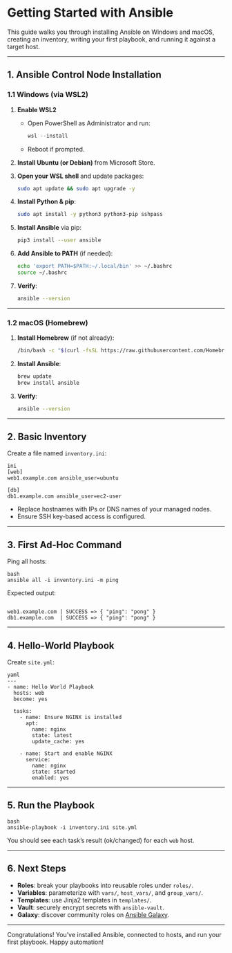 # Getting Started with Ansible

This guide walks you through installing Ansible on Windows and macOS, creating an inventory, writing your first playbook, and running it against a target host.

---

## 1. Ansible Control Node Installation

### 1.1 Windows (via WSL2)

1. **Enable WSL2**  
   - Open PowerShell as Administrator and run:  
     ```powershell
     wsl --install
     ```  
   - Reboot if prompted.

2. **Install Ubuntu (or Debian)** from Microsoft Store.  
3. **Open your WSL shell** and update packages:  
   ```bash
   sudo apt update && sudo apt upgrade -y
   ```

4. **Install Python & pip**:
   ```bash
   sudo apt install -y python3 python3-pip sshpass
   ```

5. **Install Ansible** via pip:
   ```bash
   pip3 install --user ansible
   ```

6. **Add Ansible to PATH** (if needed):
   ```bash
   echo 'export PATH=$PATH:~/.local/bin' >> ~/.bashrc
   source ~/.bashrc
   ```

7. **Verify**:
   ```bash
   ansible --version
   ```

---

### 1.2 macOS (Homebrew)

1. **Install Homebrew** (if not already):
   ```bash
   /bin/bash -c "$(curl -fsSL https://raw.githubusercontent.com/Homebrew/install/HEAD/install.sh)"
   ```

2. **Install Ansible**:
   ```bash
   brew update
   brew install ansible
   ```

3. **Verify**:
   ```bash
   ansible --version
   ```

---

## 2. Basic Inventory

Create a file named `inventory.ini`:
```
ini
[web]
web1.example.com ansible_user=ubuntu

[db]
db1.example.com ansible_user=ec2-user
```
- Replace hostnames with IPs or DNS names of your managed nodes.
- Ensure SSH key-based access is configured.

---

## 3. First Ad-Hoc Command

Ping all hosts:
```
bash
ansible all -i inventory.ini -m ping
```
Expected output:
```

web1.example.com | SUCCESS => { "ping": "pong" }
db1.example.com  | SUCCESS => { "ping": "pong" }
```
---

## 4. Hello-World Playbook

Create `site.yml`:
```
yaml
---
- name: Hello World Playbook
  hosts: web
  become: yes

  tasks:
    - name: Ensure NGINX is installed
      apt:
        name: nginx
        state: latest
        update_cache: yes

    - name: Start and enable NGINX
      service:
        name: nginx
        state: started
        enabled: yes
```
---

## 5. Run the Playbook
```
bash
ansible-playbook -i inventory.ini site.yml
```
You should see each task’s result (ok/changed) for each `web` host.

---

## 6. Next Steps

- **Roles**: break your playbooks into reusable roles under `roles/`.
- **Variables**: parameterize with `vars/`, `host_vars/`, and `group_vars/`.
- **Templates**: use Jinja2 templates in `templates/`.
- **Vault**: securely encrypt secrets with `ansible-vault`.
- **Galaxy**: discover community roles on [Ansible Galaxy](https://galaxy.ansible.com/).

---

Congratulations! You’ve installed Ansible, connected to hosts, and run your first playbook. Happy automation!
